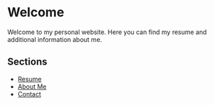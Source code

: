# Welcome

Welcome to my personal website. Here you can find my resume and additional information about me.

## Sections

- [Resume](resume.md)
- [About Me](about.md)
- [Contact](contact.md)
